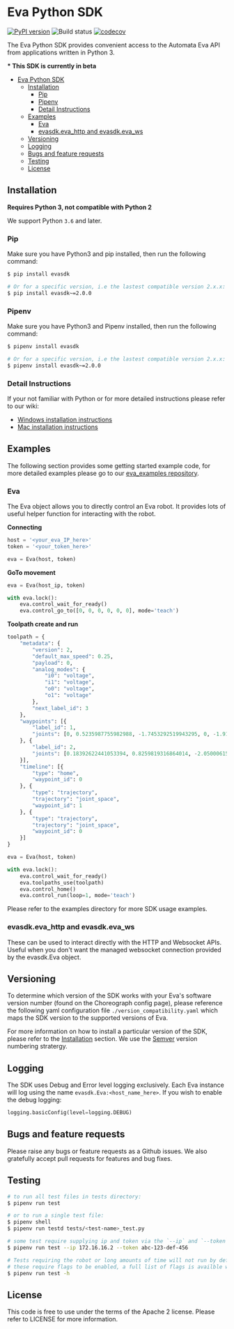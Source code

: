 # Eva Python SDK

[![PyPI version](https://badge.fury.io/py/evasdk.svg)](https://badge.fury.io/py/evasdk) ![Build status](https://github.com/automata-tech/eva_python_sdk/workflows/Build%20and%20test/badge.svg) [![codecov](https://codecov.io/gh/automata-tech/eva_python_sdk/branch/development/graph/badge.svg)](https://codecov.io/gh/automata-tech/eva_python_sdk)

The Eva Python SDK provides convenient access to the Automata Eva API from applications written in Python 3.

__* This SDK is currently in beta__

- [Eva Python SDK](#eva-python-sdk)
  - [Installation](#installation)
    - [Pip](#pip)
    - [Pipenv](#pipenv)
    - [Detail Instructions](#detail-instructions)
  - [Examples](#examples)
    - [Eva](#eva)
    - [evasdk.eva_http and evasdk.eva_ws](#evasdkeva_http-and-evasdkeva_ws)
  - [Versioning](#versioning)
  - [Logging](#logging)
  - [Bugs and feature requests](#bugs-and-feature-requests)
  - [Testing](#testing)
  - [License](#license)

## Installation

__Requires Python 3, not compatible with Python 2__

We support Python `3.6` and later.

### Pip

Make sure you have Python3 and pip installed, then run the following command:

```bash
$ pip install evasdk

# Or for a specific version, i.e the lastest compatible version 2.x.x:
$ pip install evasdk~=2.0.0
```

### Pipenv

Make sure you have Python3 and Pipenv installed, then run the following command:

```bash
$ pipenv install evasdk

# Or for a specific version, i.e the lastest compatible version 2.x.x:
$ pipenv install evasdk~=2.0.0
```

### Detail Instructions

If your not familiar with Python or for more detailed instructions please refer to our wiki:

- [Windows installation instructions](https://github.com/automata-tech/eva_python_sdk/wiki/Windows-Installation)
- [Mac installation instructions](https://github.com/automata-tech/eva_python_sdk/wiki/Mac-Installation)

## Examples

The following section provides some getting started example code, for more detailed examples please go to our [eva_examples repository](https://github.com/automata-tech/eva_examples).

### Eva

The Eva object allows you to directly control an Eva robot. It provides lots of useful helper function for interacting with the robot.

**Connecting**

```python
host = '<your_eva_IP_here>'
token = '<your_token_here>'

eva = Eva(host, token)
```

**GoTo movement**

```python
eva = Eva(host_ip, token)

with eva.lock():
    eva.control_wait_for_ready()
    eva.control_go_to([0, 0, 0, 0, 0, 0], mode='teach')
```

**Toolpath create and run**

```python
toolpath = {
    "metadata": {
        "version": 2,
        "default_max_speed": 0.25,
        "payload": 0,
        "analog_modes": {
            "i0": "voltage",
            "i1": "voltage",
            "o0": "voltage",
            "o1": "voltage"
        },
        "next_label_id": 3
    },
    "waypoints": [{
        "label_id": 1,
        "joints": [0, 0.5235987755982988, -1.7453292519943295, 0, -1.9198621771937625, 0]
    }, {
        "label_id": 2,
        "joints": [0.18392622441053394, 0.8259819316864014, -2.050006151199341, 0.1785774528980255, -1.6037521743774412, -0.549331545829773]
    }],
    "timeline": [{
        "type": "home",
        "waypoint_id": 0
    }, {
        "type": "trajectory",
        "trajectory": "joint_space",
        "waypoint_id": 1
    }, {
        "type": "trajectory",
        "trajectory": "joint_space",
        "waypoint_id": 0
    }]
}

eva = Eva(host, token)

with eva.lock():
    eva.control_wait_for_ready()
    eva.toolpaths_use(toolpath)
    eva.control_home()
    eva.control_run(loop=1, mode='teach')
```

Please refer to the examples directory for more SDK usage examples.

### evasdk.eva_http and evasdk.eva_ws

These can be used to interact directly with the HTTP and Websocket APIs. Useful when you don't want the managed websocket connection provided by the evasdk.Eva object.

## Versioning

To determine which version of the SDK works with your Eva's software version number (found on the Choreograph config page), please reference the following yaml configuration file `./version_compatibility.yaml` which maps the SDK version to the supported versions of Eva.

For more information on how to install a particular version of the SDK, please refer to the [Installation](#Installation) section. We use the [Semver](https://semver.org/) version numbering stratergy.

## Logging

The SDK uses Debug and Error level logging exclusively. Each Eva instance will log using the name `evasdk.Eva:<host_name_here>`. If you wish to enable the debug logging:

```python
logging.basicConfig(level=logging.DEBUG)
```

## Bugs and feature requests

Please raise any bugs or feature requests as a Github issues. We also gratefully accept pull requests for features and bug fixes.

## Testing

```bash
# to run all test files in tests directory:
$ pipenv run test

# or to run a single test file:
$ pipenv shell
$ pipenv run testd tests/<test-name>_test.py

# some test require supplying ip and token via the `--ip` and `--token` arguements:
$ pipenv run test --ip 172.16.16.2 --token abc-123-def-456

# Tests requiring the robot or long amounts of time will not run by default,
# these require flags to be enabled, a full list of flags is availble with the help flag:
$ pipenv run test -h
```

## License

This code is free to use under the terms of the Apache 2 license. Please refer to LICENSE for more information.
